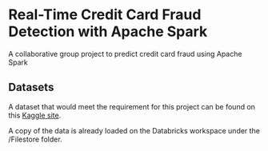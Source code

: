 # Real-Time Credit Card Fraud Detection with Apache Spark
A collaborative group project to predict credit card fraud using Apache Spark
## Datasets
A dataset that would meet the requirement for this project can be found on this [Kaggle site](https://www.kaggle.com/datasets/kartik2112/fraud-detection).

A copy of the data is already loaded on the Databricks workspace under the /Filestore folder.
